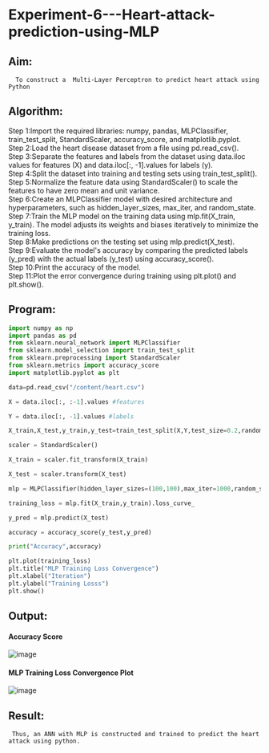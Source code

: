# Experiment-6---Heart-attack-prediction-using-MLP
## Aim:
      To construct a  Multi-Layer Perceptron to predict heart attack using Python
## Algorithm:
Step 1:Import the required libraries: numpy, pandas, MLPClassifier, train_test_split, StandardScaler, accuracy_score, and matplotlib.pyplot.<br>
Step 2:Load the heart disease dataset from a file using pd.read_csv().<br>
Step 3:Separate the features and labels from the dataset using data.iloc values for features (X) and data.iloc[:, -1].values for labels (y).<br>
Step 4:Split the dataset into training and testing sets using train_test_split().<br>
Step 5:Normalize the feature data using StandardScaler() to scale the features to have zero mean and unit variance.<br>
Step 6:Create an MLPClassifier model with desired architecture and hyperparameters, such as hidden_layer_sizes, max_iter, and random_state.<br>
Step 7:Train the MLP model on the training data using mlp.fit(X_train, y_train). The model adjusts its weights and biases iteratively to minimize the training loss.<br>
Step 8:Make predictions on the testing set using mlp.predict(X_test).<br>
Step 9:Evaluate the model's accuracy by comparing the predicted labels (y_pred) with the actual labels (y_test) using accuracy_score().<br>
Step 10:Print the accuracy of the model.<br>
Step 11:Plot the error convergence during training using plt.plot() and plt.show().<br>

## Program:
```python
import numpy as np 
import pandas as pd 
from sklearn.neural_network import MLPClassifier 
from sklearn.model_selection import train_test_split 
from sklearn.preprocessing import StandardScaler 
from sklearn.metrics import accuracy_score 
import matplotlib.pyplot as plt

data=pd.read_csv("/content/heart.csv")

X = data.iloc[:, :-1].values #features

Y = data.iloc[:, -1].values #labels

X_train,X_test,y_train,y_test=train_test_split(X,Y,test_size=0.2,random_state=42)

scaler = StandardScaler() 

X_train = scaler.fit_transform(X_train)

X_test = scaler.transform(X_test)

mlp = MLPClassifier(hidden_layer_sizes=(100,100),max_iter=1000,random_state=42)

training_loss = mlp.fit(X_train,y_train).loss_curve_

y_pred = mlp.predict(X_test)

accuracy = accuracy_score(y_test,y_pred)

print("Accuracy",accuracy)

plt.plot(training_loss)
plt.title("MLP Training Loss Convergence") 
plt.xlabel("Iteration") 
plt.ylabel("Training Losss") 
plt.show()
```
## Output:
#### Accuracy Score
![image](https://github.com/Ronick2005/Experiment-6---Heart-attack-prediction-using-MLP/assets/83219341/92545555-20f4-4e1b-86be-41811f07fcf2)

#### MLP Training Loss Convergence Plot
![image](https://github.com/Ronick2005/Experiment-6---Heart-attack-prediction-using-MLP/assets/83219341/fcdde167-70a8-4485-82ea-e32e90c43856)

## Result:
     Thus, an ANN with MLP is constructed and trained to predict the heart attack using python.
     

